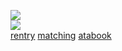 ![](https://komarev.com/ghpvc/?username=yaoidemon&label=hi+friends&style=pixel&color=c57a7f&base=4000&abbreviated=true)  
![](https://file.garden/aDT0Ck-AL1_uKJ4P/rentry%20pictures/BRUHHH)  
[rentry](https://rentry.co/finger) ‎[matching](https://rentry.co/foam)‎ ‎‎‎‎‎[atabook](https://sern.atabook.org/)
